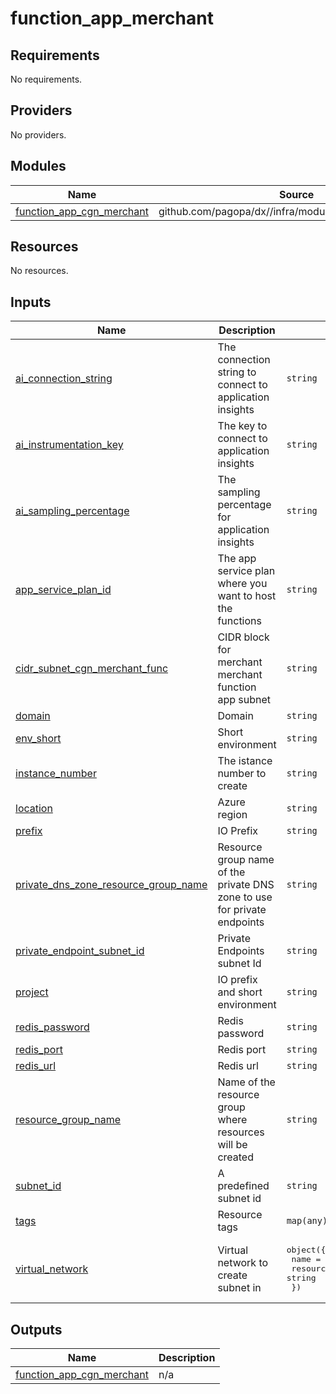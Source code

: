 # function_app_merchant

<!-- BEGIN_TF_DOCS -->
## Requirements

No requirements.

## Providers

No providers.

## Modules

| Name | Source | Version |
|------|--------|---------|
| <a name="module_function_app_cgn_merchant"></a> [function\_app\_cgn\_merchant](#module\_function\_app\_cgn\_merchant) | github.com/pagopa/dx//infra/modules/azure_function_app | 5fe5d992a856636e2f49f6720a2b735dd77f1696 |

## Resources

No resources.

## Inputs

| Name | Description | Type | Default | Required |
|------|-------------|------|---------|:--------:|
| <a name="input_ai_connection_string"></a> [ai\_connection\_string](#input\_ai\_connection\_string) | The connection string to connect to application insights | `string` | n/a | yes |
| <a name="input_ai_instrumentation_key"></a> [ai\_instrumentation\_key](#input\_ai\_instrumentation\_key) | The key to connect to application insights | `string` | n/a | yes |
| <a name="input_ai_sampling_percentage"></a> [ai\_sampling\_percentage](#input\_ai\_sampling\_percentage) | The sampling percentage for application insights | `string` | n/a | yes |
| <a name="input_app_service_plan_id"></a> [app\_service\_plan\_id](#input\_app\_service\_plan\_id) | The app service plan where you want to host the functions | `string` | `null` | no |
| <a name="input_cidr_subnet_cgn_merchant_func"></a> [cidr\_subnet\_cgn\_merchant\_func](#input\_cidr\_subnet\_cgn\_merchant\_func) | CIDR block for merchant merchant function app subnet | `string` | `null` | no |
| <a name="input_domain"></a> [domain](#input\_domain) | Domain | `string` | n/a | yes |
| <a name="input_env_short"></a> [env\_short](#input\_env\_short) | Short environment | `string` | n/a | yes |
| <a name="input_instance_number"></a> [instance\_number](#input\_instance\_number) | The istance number to create | `string` | n/a | yes |
| <a name="input_location"></a> [location](#input\_location) | Azure region | `string` | n/a | yes |
| <a name="input_prefix"></a> [prefix](#input\_prefix) | IO Prefix | `string` | n/a | yes |
| <a name="input_private_dns_zone_resource_group_name"></a> [private\_dns\_zone\_resource\_group\_name](#input\_private\_dns\_zone\_resource\_group\_name) | Resource group name of the private DNS zone to use for private endpoints | `string` | n/a | yes |
| <a name="input_private_endpoint_subnet_id"></a> [private\_endpoint\_subnet\_id](#input\_private\_endpoint\_subnet\_id) | Private Endpoints subnet Id | `string` | n/a | yes |
| <a name="input_project"></a> [project](#input\_project) | IO prefix and short environment | `string` | n/a | yes |
| <a name="input_redis_password"></a> [redis\_password](#input\_redis\_password) | Redis password | `string` | n/a | yes |
| <a name="input_redis_port"></a> [redis\_port](#input\_redis\_port) | Redis port | `string` | n/a | yes |
| <a name="input_redis_url"></a> [redis\_url](#input\_redis\_url) | Redis url | `string` | n/a | yes |
| <a name="input_resource_group_name"></a> [resource\_group\_name](#input\_resource\_group\_name) | Name of the resource group where resources will be created | `string` | n/a | yes |
| <a name="input_subnet_id"></a> [subnet\_id](#input\_subnet\_id) | A predefined subnet id | `string` | `null` | no |
| <a name="input_tags"></a> [tags](#input\_tags) | Resource tags | `map(any)` | n/a | yes |
| <a name="input_virtual_network"></a> [virtual\_network](#input\_virtual\_network) | Virtual network to create subnet in | <pre>object({<br/>    name                = string<br/>    resource_group_name = string<br/>  })</pre> | n/a | yes |

## Outputs

| Name | Description |
|------|-------------|
| <a name="output_function_app_cgn_merchant"></a> [function\_app\_cgn\_merchant](#output\_function\_app\_cgn\_merchant) | n/a |
<!-- END_TF_DOCS -->
